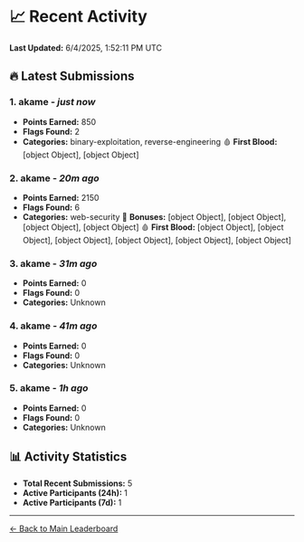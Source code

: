 # 📈 Recent Activity

**Last Updated:** 6/4/2025, 1:52:11 PM UTC

## 🔥 Latest Submissions

### 1. akame - *just now*
- **Points Earned:** 850
- **Flags Found:** 2
- **Categories:** binary-exploitation, reverse-engineering 🩸 **First Blood:** [object Object], [object Object]

### 2. akame - *20m ago*
- **Points Earned:** 2150
- **Flags Found:** 6
- **Categories:** web-security 🎯 **Bonuses:** [object Object], [object Object], [object Object], [object Object] 🩸 **First Blood:** [object Object], [object Object], [object Object], [object Object], [object Object], [object Object]

### 3. akame - *31m ago*
- **Points Earned:** 0
- **Flags Found:** 0
- **Categories:** Unknown

### 4. akame - *41m ago*
- **Points Earned:** 0
- **Flags Found:** 0
- **Categories:** Unknown

### 5. akame - *1h ago*
- **Points Earned:** 0
- **Flags Found:** 0
- **Categories:** Unknown

## 📊 Activity Statistics

- **Total Recent Submissions:** 5
- **Active Participants (24h):** 1
- **Active Participants (7d):** 1

---
[← Back to Main Leaderboard](README.md)